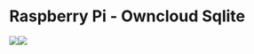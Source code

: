 # Raspberry Pi - Owncloud Sqlite

<img src="http://bit.ly/2cyzE60"><a href="https://microbadger.com/images/patrckbrs/owncloud-sqlite-resin" title="Get your own image badge on microbadger.com"><img src="https://images.microbadger.com/badges/image/patrckbrs/owncloud-sqlite-resin.svg"></a>
